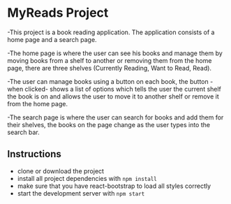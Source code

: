 # MyReads Project

-This project is a book reading application. The application consists of a home page and a search page.

-The home page is where the user can see his books and manage them by moving books from a shelf to another or removing them from
the home page, there are three shelves (Currently Reading, Want to Read, Read).

-The user can manage books using a button on each book, the button -when clicked- shows a list of options which tells the user
the current shelf the book is on and allows the user to move it to another shelf or remove it from the home page.

-The search page is where the user can search for books and add them for their shelves, the books on the page change as the user
types into the search bar.

## Instructions

- clone or download the project
- install all project dependencies with `npm install`
- make sure that you have react-bootstrap to load all styles correctly
- start the development server with `npm start`
